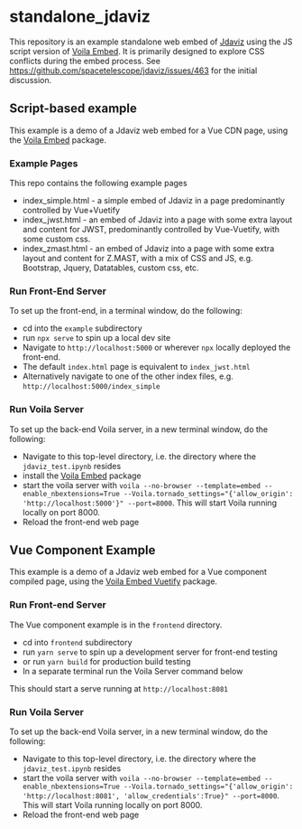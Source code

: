 # standalone_jdaviz

This repository is an example standalone web embed of [Jdaviz](https://github.com/spacetelescope/jdaviz) using the JS script version of [Voila Embed](https://github.com/mariobuikhuizen/voila-embed).  It is primarily designed to explore CSS conflicts during the embed process.  See https://github.com/spacetelescope/jdaviz/issues/463 for the initial discussion.


## Script-based example

This example is a demo of a Jdaviz web embed for a Vue CDN page,  using the [Voila Embed](https://github.com/mariobuikhuizen/voila-embed) package.
### Example Pages
This repo contains the following example pages
- index_simple.html - a simple embed of Jdaviz in a page predominantly controlled by Vue+Vuetify
- index_jwst.html - an embed of Jdaviz into a page with some extra layout and content for JWST, predominantly controlled by Vue-Vuetify, with some custom css.
- index_zmast.html - an embed of Jdaviz into a page with some extra layout and content for Z.MAST, with a mix of CSS and JS, e.g. Bootstrap, Jquery, Datatables, custom css, etc.

### Run Front-End Server
To set up the front-end, in a terminal window, do the following:

- cd into the `example` subdirectory
- run `npx serve` to spin up a local dev site
- Navigate to `http://localhost:5000` or wherever `npx` locally deployed the front-end.
- The default `index.html` page is equivalent to `index_jwst.html`
- Alternatively navigate to one of the other index files, e.g. `http://localhost:5000/index_simple`

### Run Voila Server
To set up the back-end Voila server, in a new terminal window, do the following:

- Navigate to this top-level directory, i.e. the directory where the `jdaviz_test.ipynb` resides
- install the [Voila Embed](https://github.com/mariobuikhuizen/voila-embed) package
- start the voila server with `voila --no-browser --template=embed --enable_nbextensions=True --Voila.tornado_settings="{'allow_origin': 'http://localhost:5000'}" --port=8000`.  This will start Voila running locally on port 8000.
- Reload the front-end web page

## Vue Component Example

This example is a demo of a Jdaviz web embed for a Vue component compiled page,  using the [Voila Embed Vuetify](https://github.com/mariobuikhuizen/voila-embed-vuetify) package.

### Run Front-end Server

The Vue component example is in the `frontend` directory.

- cd into `frontend` subdirectory
- run `yarn serve` to spin up a development server for front-end testing
- or run `yarn build` for production build testing
- In a separate terminal run the Voila Server command below
  
This should start a serve running at `http://localhost:8081`

### Run Voila Server
To set up the back-end Voila server, in a new terminal window, do the following:

- Navigate to this top-level directory, i.e. the directory where the `jdaviz_test.ipynb` resides
- start the voila server with `voila --no-browser --template=embed --enable_nbextensions=True --Voila.tornado_settings="{'allow_origin': 'http://localhost:8081', 'allow_credentials':True}" --port=8000`.  This will start Voila running locally on port 8000.
- Reload the front-end web page
